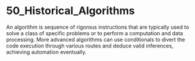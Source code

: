 # 50_Historical_Algorithms
An algorithm is sequence of rigorous instructions that are typically used to solve a class of specific problems or to perform a computation and data processing. More advanced algorithms can use conditionals to divert the code execution through various routes and deduce valid inferences, achieving automation eventually.
